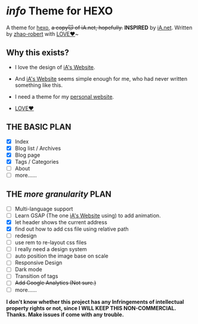 # *info* Theme for HEXO

A theme for [hexo](https://hexo.io/), ~~a copy🐱 of iA.net, hopefully.~~  **INSPIRED** by [iA.net](https://ia.net). Written by [zhao-robert](https://github.com/zhao-robert/) with [LOVE❤️](https://en.wikipedia.org/wiki/Love)~

## Why this exists?

- I love the design of [iA's Website](https://ia.net).

- And [iA's Website](https://ia.net) seems simple enough for me, who had never written something like this.
- I need a theme for my [personal website](https://yanbo.site).

- [LOVE❤️](https://en.wikipedia.org/wiki/Love)

## THE BASIC PLAN

- [x] Index
- [x] Blog list / Archives
- [x] Blog page
- [x] Tags / Categories
- [ ] About
- [ ] more......

## THE *more granularity*  PLAN

- [ ] Multi-language support
- [ ] Learn GSAP (The one [iA's Website](https://ia.net) using) to add animation.
- [x] let header shows the current address
- [x] find out how to add css file using relative path
- [ ] redesign
- [ ] use rem to re-layout css files
- [ ] I really need a design system
- [ ] auto position the image base on scale
- [ ] Responsive Design
- [ ] Dark mode
- [ ] Transition of <a> tags
- [ ] ~~Add Google Analytics  (Not sure.)~~
- [ ] more......

**I don't know whether this project has any Infringements of intellectual property rights or not, since I WILL KEEP THIS NON-COMMERCIAL. Thanks. Make issues if come with any trouble.**

